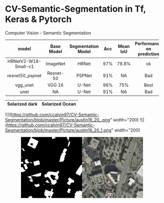 # CV-Semantic-Segmentation in Tf, Keras & Pytorch   
Computer Vision - Semantic Segmentation


| model                | Base Model    | Segmentation Model | Acc  | Mean IoU | Performance on prediction |   
| :--:                 | :--:          | :--:               | :--: | :--:     | :--:   |  
| HRNetV2-W18-Small-v1 | ImageNet      | HRNet              | 97%  | 78.8%    | ok     | 
| resnet50_pspnet      | Resnet-50     | PSPNet             | 91%  | NA       | Bad    | 
| vgg_unet             | VGG 16        | U-Net              | 96%  | 75%      | Best   | 
| unet                 | NA            | U-Net              | 91%  | NA       | Bad    | 


Solarized dark             |  Solarized Ocean
:-------------------------:|:-------------------------:
![](https://github.com/ccalvin97/CV-Semantic-Segmentation/blob/master/Picture/austin16_20_.png" width="200)
![](https://github.com/ccalvin97/CV-Semantic-Segmentation/blob/master/Picture/austin16_20_1.png" width="200)

<center class="half">
    <img src="https://github.com/ccalvin97/CV-Semantic-Segmentation/blob/master/Picture/austin16_20_.png" width="200"/><img src="https://github.com/ccalvin97/CV-Semantic-Segmentation/blob/master/Picture/austin16_20_1.png" width="200"/>
</center>
